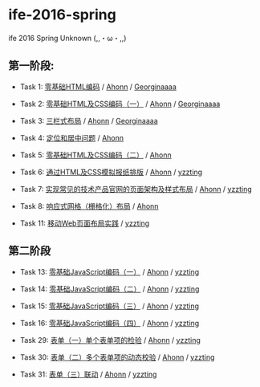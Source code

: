 # ife-2016-spring
ife 2016 Spring Unknown (,,・ω・,,)

## 第一阶段:
- Task 1: [零基础HTML编码](http://ife.baidu.com/task/detail?taskId=1)
/ [Ahonn](http://unknown-ife.github.io/ife-2016-spring/01/task_01/ahonn)
/ [Georginaaaa](http://unknown-ife.github.io/ife-2016-spring/01/task_01/Georginaaaa)

- Task 2: [零基础HTML及CSS编码（一）](http://ife.baidu.com/task/detail?taskId=2)
/ [Ahonn](http://unknown-ife.github.io/ife-2016-spring/01/task_02/ahonn)
/ [Georginaaaa](http://unknown-ife.github.io/ife-2016-spring/01/task_02/Georginaaaa)

- Task 3: [三栏式布局](http://ife.baidu.com/task/detail?taskId=3)
/ [Ahonn](http://unknown-ife.github.io/ife-2016-spring/01/task_03/ahonn)
/ [Georginaaaa](http://unknown-ife.github.io/ife-2016-spring/01/task_03/Georginaaaa)

- Task 4: [定位和居中问题](http://ife.baidu.com/task/detail?taskId=4)
/ [Ahonn](http://unknown-ife.github.io/ife-2016-spring/01/task_04/ahonn)

- Task 5: [零基础HTML及CSS编码（二）](http://ife.baidu.com/task/detail?taskId=5)
/ [Ahonn](http://unknown-ife.github.io/ife-2016-spring/01/task_05/ahonn)

- Task 6: [通过HTML及CSS模拟报纸排版](http://ife.baidu.com/task/detail?taskId=6)
/ [Ahonn](http://unknown-ife.github.io/ife-2016-spring/01/task_06/ahonn)
/ [yzzting](http://unknown-ife.github.io/ife-2016-spring/01/task_06/yzzting)

- Task 7: [实现常见的技术产品官网的页面架构及样式布局](http://ife.baidu.com/task/detail?taskId=7)
/ [Ahonn](http://unknown-ife.github.io/ife-2016-spring/01/task_07/ahonn)
/ [yzzting](http://unknown-ife.github.io/ife-2016-spring/01/task_07/yzzting)

- Task 8: [响应式网格（栅格化）布局](http://ife.baidu.com/task/detail?taskId=8)
/ [Ahonn](http://unknown-ife.github.io/ife-2016-spring/01/task_08/ahonn)

- Task 11: [移动Web页面布局实践](http://ife.baidu.com/task/detail?taskId=11)
/ [yzzting](http://unknown-ife.github.io/ife-2016-spring/01/task_11/yzzting)

## 第二阶段
- Task 13: [零基础JavaScript编码（一）](http://ife.baidu.com/task/detail?taskId=13)
/ [Ahonn](http://unknown-ife.github.io/ife-2016-spring/02/task_13/ahonn/index.html)
/ [yzzting](http://unknown-ife.github.io/ife-2016-spring/02/task_13/yzzting/index.html)

- Task 14: [零基础JavaScript编码（二）](http://ife.baidu.com/task/detail?taskId=14)
/ [Ahonn](http://unknown-ife.github.io/ife-2016-spring/02/task_14/ahonn/index.html)
/ [yzzting](http://unknown-ife.github.io/ife-2016-spring/02/task_14/yzzting/index.html)

- Task 15: [零基础JavaScript编码（三）](http://ife.baidu.com/task/detail?taskId=15)
/ [Ahonn](http://unknown-ife.github.io/ife-2016-spring/02/task_15/ahonn/index.html)
/ [yzzting](http://unknown-ife.github.io/ife-2016-spring/02/task_15/yzzting/index.html)

- Task 16: [零基础JavaScript编码（四）](http://ife.baidu.com/task/detail?taskId=16)
/ [Ahonn](http://unknown-ife.github.io/ife-2016-spring/02/task_16/ahonn/index.html)
/ [yzzting](http://unknown-ife.github.io/ife-2016-spring/02/task_16/yzzting/index.html)

- Task 29: [表单（一）单个表单项的检验](http://ife.baidu.com/task/detail?taskId=29)
/ [Ahonn](http://unknown-ife.github.io/ife-2016-spring/02/task_29/ahonn/index.html)
/ [yzzting](http://unknown-ife.github.io/ife-2016-spring/02/task_29/yzzting/index.html)

- Task 30: [表单（二）多个表单项的动态校验](http://ife.baidu.com/task/detail?taskId=30)
/ [Ahonn](http://unknown-ife.github.io/ife-2016-spring/02/task_30/ahonn/index.html)
/ [yzzting](http://unknown-ife.github.io/ife-2016-spring/02/task_30/yzzting/index.html)

- Task 31: [表单（三）联动](http://ife.baidu.com/task/detail?taskId=31)
/ [Ahonn](http://unknown-ife.github.io/ife-2016-spring/02/task_31/ahonn/index.html)
/ [yzzting](http://unknown-ife.github.io/ife-2016-spring/02/task_31/yzzting/index.html)
